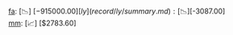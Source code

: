 [fa](record/fa/summary.md): [📉] [$-915000.00]  
[ly](record/ly/summary.md): [📉] [$-3087.00]  
[mm](record/mm/summary.md): [📈] [$2783.60]  
